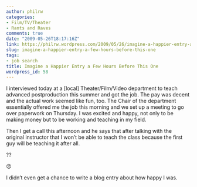 ```yaml
---
author: philrw
categories:
- Film/TV/Theater
- Rants and Raves
comments: true
date: "2009-05-26T18:17:16Z"
link: https://philrw.wordpress.com/2009/05/26/imagine-a-happier-entry-a-few-hours-before-this-one/
slug: imagine-a-happier-entry-a-few-hours-before-this-one
tags:
- job search
title: Imagine a Happier Entry a Few Hours Before This One
wordpress_id: 58
---
```


I interviewed today at a [local] Theater/Film/Video department to teach advanced postproduction this summer and got the job. The pay was decent and the actual work seemed like fun, too. The Chair of the department essentially offered me the job this morning and we set up a meeting to go over paperwork on Thursday. I was excited and happy, not only to be making money but to be working and teaching in my field.

Then I get a call this afternoon and he says that after talking with the original instructor that I won’t be able to teach the class because the first guy will be teaching it after all.

??

:frowning_face:

I didn’t even get a chance to write a blog entry about how happy I was.
